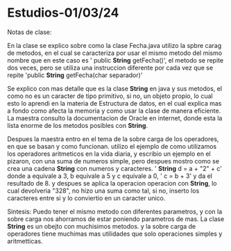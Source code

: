 # Estudios-01/03/24
Notas de clase:

En la clase se explico sobre como la clase Fecha.java utilizo la spbre carag de metodos, en el cual se caracteriza por usar el mismo metodo del mismo nombre que en este caso es '
public **String** getFecha()', el metodo se repite dos veces, pero se utiliza una instruccion diferente por cada vez que se repite 'public **String** getFecha(char separador)'

Se explico con mas detalle que es la clase **String** en java y sus metodos, el como no es un caracter de tipo primitivo, si no, un objeto propio, lo cual esto lo aprendi en la materia de Estructura de datos, en el cual explica mas a fondo como afecta la memoria y como usar la clase de manera eficiente. La maestra consulto la documentacion de Oracle en internet, donde esta la lista enorme de los metodos posibles con **String**.

Despues la maestra entro en el tema de la sobre carga de los operadores, en que se basan y como funcionan. utilizo el ejemplo de como utilizamos los operadores aritmeticos en la vida diaria, y escribio un ejemplo en el pizaron, con una suma de numeros simple, pero despues mostro como se crea una cadena **String** con numeros y caracteres. ' **String** d = a + "2" + c' donde a equivale a 3, b equivale a 5 y c equivale a 0, ' c = b + 3' y da el resultado de 8.
y despues se aplica la operacion operacion con **String**, lo cual devolveria "328", no hizo una suma como tal, si no, inserto los caracteres entre si y lo conviertio en un caracter unico.

Sintesis:
Puedo tener el mismo metodo con diferentes parametros, y con la sobre carga nos ahorramos de estar poniendo parametros de mas. La clase **String** es un obejto con muchisimos metodos. y la sobre carga de operadores  tiene  muchimas mas utilidades que solo operaciones simples y aritmetticas. 

